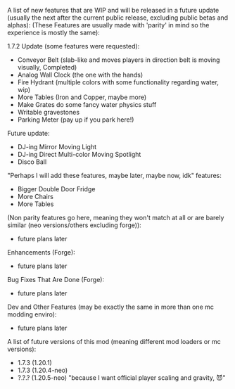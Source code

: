 A list of new features that are WIP and will be released in a future update (usually the next after the current public release, excluding public betas and alphas):
(These Features are usually made with 'parity' in mind so the experience is mostly the same):

1.7.2 Update (some features were requested):


* Conveyor Belt (slab-like and moves players in direction belt is moving visually, Completed)
* Analog Wall Clock (the one with the hands)
* Fire Hydrant (multiple colors with some functionality regarding water, wip)
* More Tables (Iron and Copper, maybe more)
* Make Grates do some fancy water physics stuff
* Writable gravestones
* Parking Meter (pay up if you park here!)

Future update:
* DJ-ing Mirror Moving Light
* DJ-ing Direct Multi-color Moving Spotlight
* Disco Ball

"Perhaps I will add these features, maybe later, maybe now, idk" features:
* Bigger Double Door Fridge
* More Chairs
* More Tables

(Non parity features go here, meaning they won't match at all or are barely similar (neo versions/others excluding forge)):
* future plans later

Enhancements (Forge):
* future plans later

Bug Fixes That Are Done (Forge):
* future plans later

Dev and Other Features (may be exactly the same in more than one mc modding enviro):
* future plans later

A list of future versions of this mod (meaning different mod loaders or mc versions):
* 1.7.3 (1.20.1)
* 1.7.3 (1.20.4-neo)
* ?.?.? (1.20.5-neo) "because I want official player scaling and gravity, 😈"
